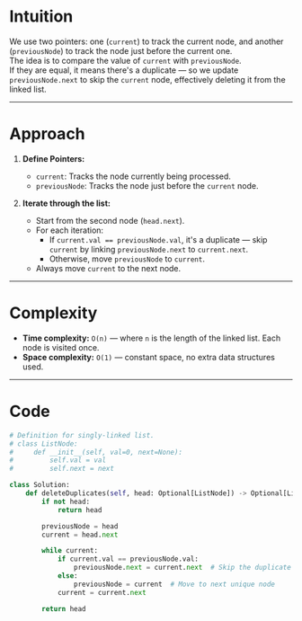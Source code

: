 # Intuition

We use two pointers: one (`current`) to track the current node, and another (`previousNode`) to track the node just before the current one.  
The idea is to compare the value of `current` with `previousNode`.  
If they are equal, it means there's a duplicate — so we update `previousNode.next` to skip the `current` node, effectively deleting it from the linked list.

---

# Approach

1. **Define Pointers:**
   - `current`: Tracks the node currently being processed.
   - `previousNode`: Tracks the node just before the `current` node.

2. **Iterate through the list:**
   - Start from the second node (`head.next`).
   - For each iteration:
     - If `current.val == previousNode.val`, it's a duplicate — skip `current` by linking `previousNode.next` to `current.next`.
     - Otherwise, move `previousNode` to `current`.
   - Always move `current` to the next node.

---

# Complexity

- **Time complexity:** `O(n)` — where `n` is the length of the linked list. Each node is visited once.
- **Space complexity:** `O(1)` — constant space, no extra data structures used.

---

# Code

```python
# Definition for singly-linked list.
# class ListNode:
#     def __init__(self, val=0, next=None):
#         self.val = val
#         self.next = next

class Solution:
    def deleteDuplicates(self, head: Optional[ListNode]) -> Optional[ListNode]:
        if not head:
            return head

        previousNode = head
        current = head.next

        while current:
            if current.val == previousNode.val:
                previousNode.next = current.next  # Skip the duplicate
            else:
                previousNode = current  # Move to next unique node
            current = current.next

        return head
